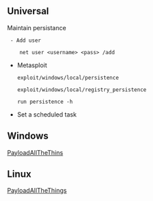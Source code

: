   ## Universal
  
  Maintain persistance
   
    
     - Add user
  
        net user <username> <pass> /add

  - Metasploit
  
        exploit/windows/local/persistence
        
        exploit/windows/local/registry_persistence

        run persistence -h

  - Set a scheduled task

   
## Windows

[PayloadAllTheThins](https://github.com/swisskyrepo/PayloadsAllTheThings/blob/master/Methodology%20and%20Resources/Windows%20-%20Persistence.md)


## Linux

[PayloadAllTheThings](https://github.com/swisskyrepo/PayloadsAllTheThings/blob/master/Methodology%20and%20Resources/Linux%20-%20Persistence.md)
